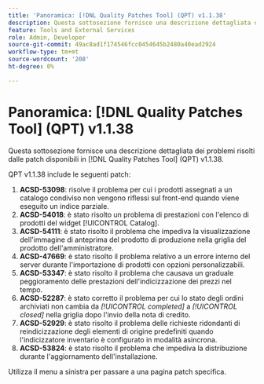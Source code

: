 ```yaml
---
title: 'Panoramica: [!DNL Quality Patches Tool] (QPT) v1.1.38'
description: Questa sottosezione fornisce una descrizione dettagliata dei problemi risolti dalle patch disponibili in  [!DNL Quality Patches Tool] (QPT) v1.1.38.
feature: Tools and External Services
role: Admin, Developer
source-git-commit: 49ac8ad1f174546fcc0454645b2480a40ead2924
workflow-type: tm+mt
source-wordcount: '208'
ht-degree: 0%

---
```


# Panoramica: [!DNL Quality Patches Tool] (QPT) v1.1.38

Questa sottosezione fornisce una descrizione dettagliata dei problemi risolti dalle patch disponibili in [!DNL Quality Patches Tool] (QPT) v1.1.38.

QPT v1.1.38 include le seguenti patch:

1. **ACSD-53098**: risolve il problema per cui i prodotti assegnati a un catalogo condiviso non vengono riflessi sul front-end quando viene eseguito un indice parziale.
1. **ACSD-54018**: è stato risolto un problema di prestazioni con l&#39;elenco di prodotti del widget [!UICONTROL Catalog].
1. **ACSD-54111**: è stato risolto il problema che impediva la visualizzazione dell&#39;immagine di anteprima del prodotto di produzione nella griglia del prodotto dell&#39;amministratore.
1. **ACSD-47669**: è stato risolto il problema relativo a un errore interno del server durante l&#39;importazione di prodotti con opzioni personalizzabili.
1. **ACSD-53347**: è stato risolto il problema che causava un graduale peggioramento delle prestazioni dell&#39;indicizzazione dei prezzi nel tempo.
1. **ACSD-52287**: è stato corretto il problema per cui lo stato degli ordini archiviati non cambia da *[!UICONTROL completed]* a *[!UICONTROL closed]* nella griglia dopo l&#39;invio della nota di credito.
1. **ACSD-52929**: è stato risolto il problema delle richieste ridondanti di reindicizzazione degli elementi di origine predefiniti quando l&#39;indicizzatore inventario è configurato in modalità asincrona.
1. **ACSD-53824**: è stato risolto il problema che impediva la distribuzione durante l&#39;aggiornamento dell&#39;installazione.

Utilizza il menu a sinistra per passare a una pagina patch specifica.
